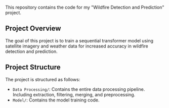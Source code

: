 This repository contains the code for my "Wildfire Detection and Prediction" project.

## Project Overview

The goal of this project is to train a sequential transformer model using satellite imagery and weather data for increased accuracy in wildfire detection and prediction.

## Project Structure

The project is structured as follows:

- `Data Processing/`: Contains the entire data processing pipeline. Including extraction, filtering, merging, and preprocessing.
- `Model/`: Contains the model training code.
